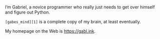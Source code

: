I’m Gabriel, a novice programmer who really just needs to get over himself and figure out Python.

`[gabes_mind][1]` is a complete copy of my brain, at least eventually.

My homepage on the Web is <https://gabl.ink>.

[1]: https://github.com/gabldotink/gabes_mind
